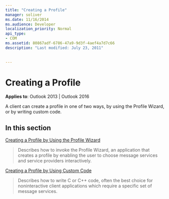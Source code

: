 ```yaml
---
title: "Creating a Profile"
manager: soliver
ms.date: 11/16/2014
ms.audience: Developer
localization_priority: Normal
api_type:
- COM
ms.assetid: 80867adf-6786-47a9-9d3f-4aef4a7d7c66
description: "Last modified: July 23, 2011"
 
 
---
```


# Creating a Profile

  
  
**Applies to**: Outlook 2013 | Outlook 2016 
  
A client can create a profile in one of two ways, by using the Profile Wizard, or by writing custom code.
  
## In this section

[Creating a Profile by Using the Profile Wizard](creating-a-profile-by-using-the-profile-wizard.md)
  
> Describes how to invoke the Profile Wizard, an application that creates a profile by enabling the user to choose message services and service providers interactively.
    
[Creating a Profile by Using Custom Code](creating-a-profile-by-using-custom-code.md)
  
> Describes how to write C or C++ code, often the best choice for noninteractive client applications which require a specific set of message services.
    


